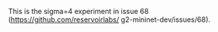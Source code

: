 This is the sigma=4 experiment in issue 68 (https://github.com/reservoirlabs/    g2-mininet-dev/issues/68).
